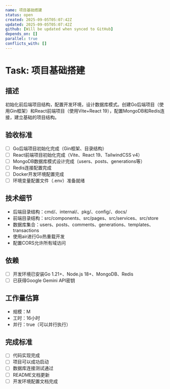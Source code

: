 ```yaml
---
name: 项目基础搭建
status: open
created: 2025-09-05T05:07:42Z
updated: 2025-09-05T05:07:42Z
github: [Will be updated when synced to GitHub]
depends_on: []
parallel: true
conflicts_with: []
---
```


# Task: 项目基础搭建

## 描述
初始化前后端项目结构，配置开发环境，设计数据库模式。创建Go后端项目（使用Gin框架）和React前端项目（使用Vite+React 19），配置MongoDB和Redis连接，建立基础的项目结构。

## 验收标准
- [ ] Go后端项目初始化完成（Gin框架、目录结构）
- [ ] React前端项目初始化完成（Vite、React 19、TailwindCSS v4）
- [ ] MongoDB数据库模式设计完成（users、posts、generations等）
- [ ] Redis连接配置完成
- [ ] Docker开发环境配置完成
- [ ] 环境变量配置文件（.env）准备就绪

## 技术细节
- 后端目录结构：cmd/、internal/、pkg/、config/、docs/
- 前端目录结构：src/components、src/pages、src/services、src/store
- 数据库集合：users、posts、comments、generations、templates、transactions
- 使用air进行Go热重载开发
- 配置CORS允许所有域访问

## 依赖
- [ ] 开发环境已安装Go 1.21+、Node.js 18+、MongoDB、Redis
- [ ] 已获得Google Gemini API密钥

## 工作量估算
- 规模：M
- 工时：16小时
- 并行：true（可以并行执行）

## 完成标准
- [ ] 代码实现完成
- [ ] 项目可以成功启动
- [ ] 数据库连接测试通过
- [ ] README文档更新
- [ ] 开发环境配置文档完成